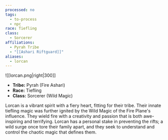 ```yaml
---
processed: no
tags:
  - to-process
  - npc
race: Tiefling
class:
  - Sorcerer
affiliations:
  - Pyrah Tribe
  - "[[Ashari Riftguard]]"
aliases:
  - lorcan
---
```

![[lorcan.png|right|300]]

- **Tribe:** Pyrah (Fire Ashari)
- **Race:** Tiefling
- **Class:** Sorcerer (Wild Magic)

Lorcan is a vibrant spirit with a fiery heart, fitting for their tribe. Their innate tiefling magic was further ignited by the Wild Magic of the Fire Plane's influence. They wield fire with a creativity and passion that is both awe-inspiring and terrifying. Lorcan has a personal stake in preventing the rifts; a wild surge once tore their family apart, and they seek to understand and control the chaotic magic that defines them.